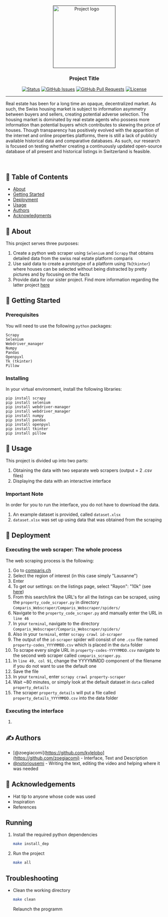 <p align="center">
  <a href="" rel="noopener">
 <img width=200px height=200px src="https://gifimage.net/wp-content/uploads/2017/11/its-free-real-estate-gif-1.gif" alt="Project logo"></a>
</p>

<h3 align="center">Project Title</h3>

<div align="center">

[![Status](https://img.shields.io/badge/status-active-success.svg)]()
[![GitHub Issues](https://img.shields.io/badge/issues-0%20open-success)](https://github.com/mazzogin/UNIL-Advanced-Programming-Project-2022/issues)
[![GitHub Pull Requests](https://img.shields.io/github/issues-pr/kylelobo/The-Documentation-Compendium.svg)](https://github.com/mazzogin/UNIL-Advanced-Programming-Project-2022/pulls)
[![License](https://img.shields.io/badge/license-MIT-blue.svg)](/LICENSE)

</div>

---

<p align="center">
      
  Real estate has been for a long time an opaque, decentralized market. As such, the Swiss housing market is subject to information asymmetry between buyers and sellers, creating potential adverse selection. The housing market is dominated by real estate agents who possess more information than potential buyers which contributes to skewing the price of houses.
    Though transparency has positively evolved with the apparition of the internet and online properties platforms, there is still a lack of publicly available historical data and comparative databases.
    As such, our research is focused on testing whether creating a continuously updated open-source database of all present and historical listings in Switzerland is feasible. 
    
  <br> 
</p>

## 📝 Table of Contents

- [About](#about)
- [Getting Started](#getting_started)
- [Deployment](#deployment)
- [Usage](#usage)
- [Authors](#authors)
- [Acknowledgments](#acknowledgement)

## 🧐 About <a name = "about"></a>

This project serves three purposes:
1. Create a python web scraper using `Selenium` and `Scrapy` that obtains detailed data from the swiss real estate platform comparis
2. Use said data to create a prototype of a platform using `Tk`(`tkinter`) where houses can be selected without being distracted by pretty pictures and by focusing on the facts
3. Provide data for our sister project. Find more information regarding the latter project [here](https://github.com/mazzogin/UNIL-Advanced-Data-Analysis-Project-2022)

## 🏁 Getting Started <a name = "getting_started"></a>
### Prerequisites

You will need to use the following `python` packages:

```
Scrapy
Selenium
Webdriver_manager
Numpy
Pandas
Openpyxl
Tk (tkinter)
Pillow
```

### Installing
In your virtual environment, install the following libraries:
```
pip install scrapy
pip install selenium
pip install webdriver-manager
pip install webdriver_manager
pip install numpy
pip install pandas
pip install openpyxl
pip install tkinter
pip install pillow
```

## 🎈 Usage <a name="usage"></a>

This project is divided up into two parts:
1. Obtaining the data with two separate web scrapers (output = 2 .csv files)
2. Displaying the data with an interactive interface

### Important Note
In order for you to run the interface, you do not have to download the data.
1. An example dataset is provided, called `dataset.xlsx`
2. `dataset.xlsx` was set up using data that was obtained from the scraping


## 🚀 Deployment <a name = "deployment"></a>

### Executing the web scraper: The whole process
The web scraping process is the following:
1. Go to [comparis.ch](https://fr.comparis.ch/immobilien/default)
2. Select the region of interest (in this case simply "Lausanne")
3. Enter
4. To get our settings: on the listings page, select "Rayon": "10k" (see [here](https://fr.comparis.ch/immobilien/result/list?requestobject=%7B%22DealType%22%3A20%2C%22SiteId%22%3A0%2C%22RootPropertyTypes%22%3A%5B%5D%2C%22PropertyTypes%22%3A%5B%5D%2C%22RoomsFrom%22%3Anull%2C%22RoomsTo%22%3Anull%2C%22FloorSearchType%22%3A0%2C%22LivingSpaceFrom%22%3Anull%2C%22LivingSpaceTo%22%3Anull%2C%22PriceFrom%22%3Anull%2C%22PriceTo%22%3Anull%2C%22ComparisPointsMin%22%3A0%2C%22AdAgeMax%22%3A0%2C%22AdAgeInHoursMax%22%3Anull%2C%22Keyword%22%3A%22%22%2C%22WithImagesOnly%22%3Anull%2C%22WithPointsOnly%22%3Anull%2C%22Radius%22%3A%2210%22%2C%22MinAvailableDate%22%3A%221753-01-01T00%3A00%3A00%22%2C%22MinChangeDate%22%3A%221753-01-01T00%3A00%3A00%22%2C%22LocationSearchString%22%3A%22Lausanne%22%2C%22Sort%22%3A11%2C%22HasBalcony%22%3Afalse%2C%22HasTerrace%22%3Afalse%2C%22HasFireplace%22%3Afalse%2C%22HasDishwasher%22%3Afalse%2C%22HasWashingMachine%22%3Afalse%2C%22HasLift%22%3Afalse%2C%22HasParking%22%3Afalse%2C%22PetsAllowed%22%3Afalse%2C%22MinergieCertified%22%3Afalse%2C%22WheelchairAccessible%22%3Afalse%2C%22LowerLeftLatitude%22%3Anull%2C%22LowerLeftLongitude%22%3Anull%2C%22UpperRightLatitude%22%3Anull%2C%22UpperRightLongitude%22%3Anull%7D))
5. From this search/link the URL's for all the listings can be scraped, using the `property_code_scraper.py` in directory `Comparis_Webscraper/Comparis_Webscraper/spiders/`
6. Navigate to the `property_code_scraper.py` and manually enter the URL in `line 46`
7. In your `terminal`, navigate to the directory `Comparis_Webscraper/Comparis_Webscraper/spiders/`
8. Also in your `terminal`, enter `scrapy crawl id-scraper`
9. The output of the `id-scraper` spider will consist of one `.csv` file named `property-codes_YYYYMMDD.csv` which is placed in the `data` folder
11. To scrape every single URL in `property-codes-YYYYMMDD.csv` navigate to the second web scraper called `comparis_scraper.py`.
12. In `line 49, col 91`, change the YYYYMMDD component of the filename if you do not want to use the default one
13. Save the file
14. In your `terminal`, enter `scrapy crawl property-scraper`
15. Wait ~80 minutes, or simply look at the default dataset in `data` called `property_details`
16. The scraper `property_details` will put a file called `property_details_YYYYMMDD.csv` into the data folder

### Executing the interface
1. 

## ✍️ Authors <a name = "authors"></a>

- [@zoegiacomi](https://github.com/kylelobo](https://github.com/zoegiacomi) - Interface, Text and Description
- [@notoriousemi](https://github.com/notoriousemi) - Writing the text, editing the video and helping where it was needed


## 🎉 Acknowledgements <a name = "acknowledgement"></a>

- Hat tip to anyone whose code was used 
- Inspiration
- References




## Running
1. Install the required python dependencies
   ```bash
   make install_dep
   ```
2. Run the project
   ```bash
   make all
   ```


## Troubleshooting

- Clean the working directory
  ```bash
  make clean
  ```
  Relaunch the programm
